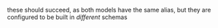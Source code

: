these should succeed, as both models have the same alias,
but they are configured to be built in _different_ schemas

